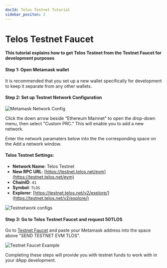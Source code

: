 ```yaml
---
docId: Telos Testnet Tutorial
sidebar_positon: 2
---
```


# Telos Testnet Faucet

**This tutorial explains how to get Telos Testnet from the Testnet Faucet for development purposes**

#### Step 1: Open Metamask wallet
It is recommended that you set up a new wallet specifically for development to keep it separate from any other wallets. 

#### Step 2: Set up Testnet Network Configuration
![Metamask Network Config](/img/metamask_config.png)

Click the down arrow beside "Ethereum Mainnet" to open the drop-down menu, then select "Custom PRC." This will enable you to add a new network.

Enter the network paramaters below into the the corresponding space on the Add a network window.

#### **Telos Testnet Settings:**

* **Network Name**: Telos Testnet
* **New RPC URL**: [https://testnet.telos.net/evm](https://testnet.telos.net/evm)
* **ChainID**: `41`
* **Symbol**: `TLOS`
* **Explorer**: [https://testnet.telos.net/v2/explore/](https://testnet.telos.net/v2/explore/)

![Testnetwork configs](/img/testnet_network_configs.png)

#### Step 3: Go to Telos Testnet Faucet and request 50TLOS

Go to [Testnet Faucet](https://app.telos.net/testnet/developers) and paste your Metamask address into the space above "SEND TESTNET EVM TLOS".

![Testnet Faucet Example](/img/testnet_faucet.png)



Completing these steps will provide you with testnet funds to work with in your dApp development.



